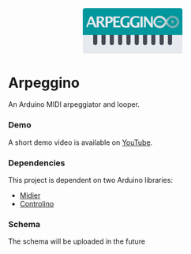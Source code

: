 
<div align="center">
    <img src="extras/Arpeggino.png" width="40%">
</div>

# Arpeggino

An Arduino MIDI arpeggiator and looper.

### Demo

A short demo video is available on [YouTube](https://youtu.be/HbMf0oO-zfE).

### Dependencies

This project is dependent on two Arduino libraries:
- [Midier](https://github.com/levosos/Midier)
- [Controlino](https://github.com/levosos/Controlino)

### Schema

The schema will be uploaded in the future
